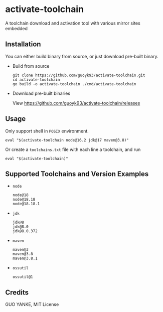 # activate-toolchain

A toolchain download and activation tool with various mirror sites embedded

## Installation

You can either build binary from source, or just download pre-built binary.

* Build from source

    ```shell
   git clone https://github.com/guoyk93/activate-toolchain.git
   cd activate-toolchain
   go build -o activate-toolchain ./cmd/activate-toolchain
    ```

* Download pre-built binaries

  View <https://github.com/guoyk93/activate-toolchain/releases>

## Usage

Only support shell in `POSIX` environment.

```shell
eval "$(activate-toolchain node@16.2 jdk@17 maven@3.8)"
```

Or create a `toolchains.txt` file with each line a toolchain, and run

```shell
eval "$(activate-toolchain)"
```

## Supported Toolchains and Version Examples

* `node`

  ```
  node@18
  node@18.18
  node@18.18.1
  ```

* `jdk`

  ```
  jdk@8
  jdk@8.0
  jdk@8.0.372
  ```

* `maven`

  ```
  maven@3
  maven@3.8
  maven@3.8.1
  ```

* `ossutil`

  ```
  ossutil@1
  ```

## Credits

GUO YANKE, MIT License
